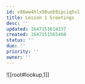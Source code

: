 ```yaml
---
id: v86ww4hlx98uob9ipciq5sl
title: Lesson 1 Greetings
desc: ''
updated: 1647151614337
created: 1647151565468
status: ''
due: ''
priority: ''
owner: ''
---
```


![[root#lookup,1]]
